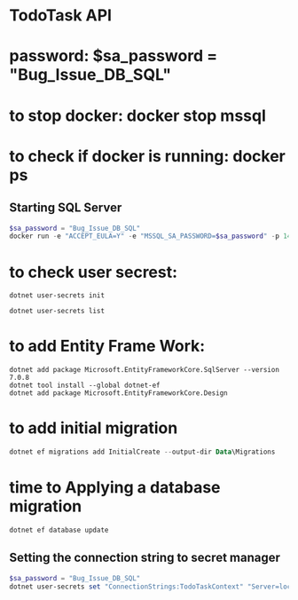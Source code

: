 # TodoTask API

# password: $sa_password = "Bug_Issue_DB_SQL"
# to stop docker: docker stop mssql
# to check if docker is running: docker ps

## Starting SQL Server
```powershell
$sa_password = "Bug_Issue_DB_SQL"
docker run -e "ACCEPT_EULA=Y" -e "MSSQL_SA_PASSWORD=$sa_password" -p 1433:1433 -v sqlvolume:/var/opt/mssql -d --rm --name mssql mcr.microsoft.com/mssql/server:2022-latest
```

# to check user secrest: 
```powerhell
dotnet user-secrets init

dotnet user-secrets list
```

# to add Entity Frame Work: 
```powerhell
dotnet add package Microsoft.EntityFrameworkCore.SqlServer --version 7.0.8
dotnet tool install --global dotnet-ef
dotnet add package Microsoft.EntityFrameworkCore.Design

```

# to add initial migration 
```powershell
dotnet ef migrations add InitialCreate --output-dir Data\Migrations
```

# time to Applying a database migration
```powershell
dotnet ef database update
```

## Setting the connection string to secret manager
```powershell
$sa_password = "Bug_Issue_DB_SQL"
dotnet user-secrets set "ConnectionStrings:TodoTaskContext" "Server=localhost; Database=TodoTask; User Id=sa; Password=$sa_password; TrustServerCertificate=True"

```





